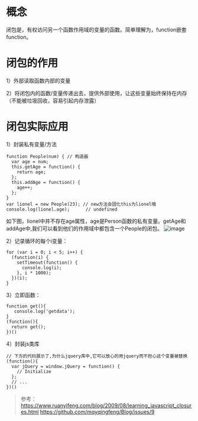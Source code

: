 # 概念
闭包是，有权访问另一个函数作用域的变量的函数。简单理解为，function嵌套function。
# 闭包的作用
1）外部读取函数内部的变量

2）将闭包内的函数/变量传递出去，提供外部使用，让这些变量始终保持在内存（不能被垃圾回收，容易引起内存泄露）

# 闭包实际应用
1）封装私有变量/方法
```
function People(num) { // 构造器
  var age = num;
  this.getAge = function() {
    return age;
  };
  this.addAge = function() {
    age++;
  };
}
var lionel = new People(23); // new方法会固化this为lionel哦
console.log(lionel.age);      // undefined
```
如下图，lionel中并不存在age属性，age是Person函数的私有变量。getAge和addAge中,我们可以看到他们的作用域中都包含一个People的闭包。
![image](https://user-images.githubusercontent.com/13798469/62421081-b94f2200-b6ce-11e9-887b-0811513c56a7.png)

2）记录循环的每个i变量：
```
for (var i = 0; i < 5; i++) {
  (function(i) {
    setTimeout(function() {
      console.log(i);
    }, i * 1000);
  })(i);
}
```
3）立即函数：
```
function get(){
   console.log('getdata');
}
(function(){
  return get();
})()
```
4）封装js类库
```
// 下方的代码展示了,为什么jquery库中,它可以放心的用jquery而不担心这个变量被替换
(function(){
  var jQuery = window.jQuery = function() {
    // Initialize
  };
  // ...
})()
```

> 参考： 
> https://www.ruanyifeng.com/blog/2009/08/learning_javascript_closures.html
> https://github.com/mqyqingfeng/Blog/issues/9